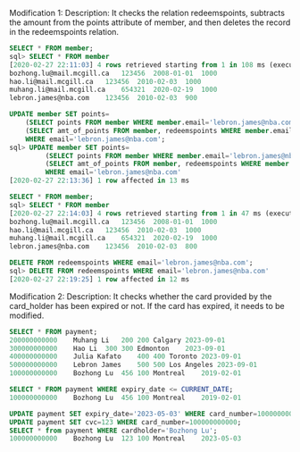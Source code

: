 Modification 1:  Description: It checks the relation redeemspoints, subtracts the amount from the points attribute of member, and then deletes the record in the redeemspoints relation.
```sql
SELECT * FROM member;
sql> SELECT * FROM member
[2020-02-27 22:11:03] 4 rows retrieved starting from 1 in 108 ms (execution: 12 ms, fetching: 96 ms)
bozhong.lu@mail.mcgill.ca	123456	2008-01-01	1000
hao.li@mail.mcgill.ca	123456	2010-02-03	1000
muhang.li@mail.mcgill.ca	654321	2020-02-19	1000
lebron.james@nba.com	123456	2010-02-03	900

UPDATE member SET points=
    (SELECT points FROM member WHERE member.email='lebron.james@nba.com') -
    (SELECT amt_of_points FROM member, redeemspoints WHERE member.email=redeemspoints.email)
    WHERE email='lebron.james@nba.com';
sql> UPDATE member SET points=
         (SELECT points FROM member WHERE member.email='lebron.james@nba.com') -
         (SELECT amt_of_points FROM member, redeemspoints WHERE member.email=redeemspoints.email)
         WHERE email='lebron.james@nba.com'
[2020-02-27 22:13:36] 1 row affected in 13 ms

SELECT * FROM member;
sql> SELECT * FROM member
[2020-02-27 22:14:03] 4 rows retrieved starting from 1 in 47 ms (execution: 13 ms, fetching: 34 ms)
bozhong.lu@mail.mcgill.ca	123456	2008-01-01	1000
hao.li@mail.mcgill.ca	123456	2010-02-03	1000
muhang.li@mail.mcgill.ca	654321	2020-02-19	1000
lebron.james@nba.com	123456	2010-02-03	800

DELETE FROM redeemspoints WHERE email='lebron.james@nba.com';
sql> DELETE FROM redeemspoints WHERE email='lebron.james@nba.com'
[2020-02-27 22:19:25] 1 row affected in 12 ms

```

Modification 2:  Description: It checks whether the card provided by the card_holder has been expired or not. If the card has expired, it needs to be modified.
```sql
SELECT * FROM payment;
200000000000	Muhang Li	200	200 Calgary	2023-09-01
300000000000	Hao Li	300	300 Edmonton	2023-09-01
400000000000	Julia Kafato	400	400 Toronto	2023-09-01
500000000000	Lebron James	500	500 Los Angeles	2023-09-01
100000000000	Bozhong Lu	456	100 Montreal	2019-02-01

SELECT * FROM payment WHERE expiry_date <= CURRENT_DATE;
100000000000	Bozhong Lu	456	100 Montreal	2019-02-01

UPDATE payment SET expiry_date='2023-05-03' WHERE card_number=100000000000;
UPDATE payment SET cvc=123 WHERE card_number=100000000000;
SELECT * from payment WHERE cardholder='Bozhong Lu';
100000000000	Bozhong Lu	123	100 Montreal	2023-05-03

```
